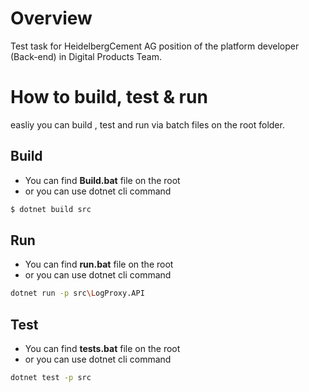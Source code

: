 # Overview
Test task for HeidelbergCement AG position of the platform developer (Back-end) in Digital Products Team.

# How to build, test & run 

easliy you can build , test and run via batch files on the root folder.

## Build
- You can find **Build.bat** file on the root
- or you can use dotnet cli command
```bash
$ dotnet build src 
```

## Run
- You can find **run.bat** file on the root
- or you can use dotnet cli command
```bash
dotnet run -p src\LogProxy.API
```
## Test
- You can find **tests.bat** file on the root
- or you can use dotnet cli command
```bash
dotnet test -p src
```